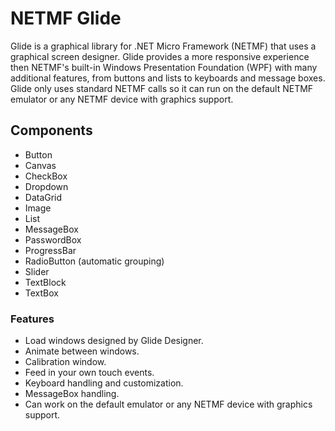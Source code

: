 # NETMF Glide #
Glide is a graphical library for .NET Micro Framework (NETMF) that uses a graphical screen designer. Glide provides a more responsive experience then NETMF's built-in Windows Presentation Foundation (WPF) with many additional features, from buttons and lists to keyboards and message boxes. Glide only uses standard NETMF calls so it can run on the default NETMF emulator or any NETMF device with graphics support.

## Components ##
* Button
* Canvas
* CheckBox
* Dropdown
* DataGrid
* Image
* List
* MessageBox
* PasswordBox
* ProgressBar
* RadioButton (automatic grouping)
* Slider
* TextBlock
* TextBox

### Features ###
* Load windows designed by Glide Designer.
* Animate between windows.
* Calibration window.
* Feed in your own touch events.
* Keyboard handling and customization.
* MessageBox handling.
* Can work on the default emulator or any NETMF device with graphics support.